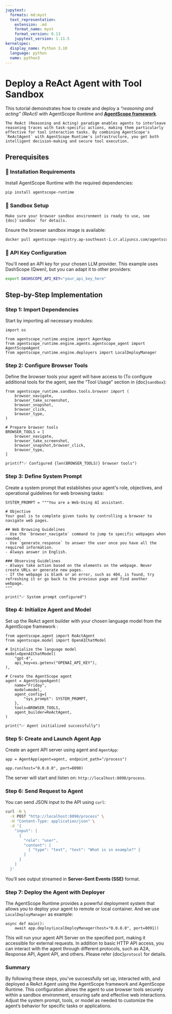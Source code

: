 ```yaml
---
jupytext:
  formats: md:myst
  text_representation:
    extension: .md
    format_name: myst
    format_version: 0.13
    jupytext_version: 1.11.5
kernelspec:
  display_name: Python 3.10
  language: python
  name: python3
---
```


# Deploy a ReAct Agent with Tool Sandbox

This tutorial demonstrates how to create and deploy a *“reasoning and acting” (ReAct)* with AgentScope Runtime and [**AgentScope framework**](https://github.com/modelscope/agentscope).

```{note}
The ReAct (Reasoning and Acting) paradigm enables agents to interleave reasoning traces with task-specific actions, making them particularly effective for tool interaction tasks. By combining AgentScope's `ReActAgent` with AgentScope Runtime's infrastructure, you get both intelligent decision-making and secure tool execution.
```

## Prerequisites

### 🔧 Installation Requirements

Install AgentScope Runtime with the required dependencies:

```bash
pip install agentscope-runtime
```

### 🐳 Sandbox Setup

```{note}
Make sure your browser sandbox environment is ready to use, see {doc}`sandbox` for details.
```

Ensure the browser sandbox image is available:

```bash
docker pull agentscope-registry.ap-southeast-1.cr.aliyuncs.com/agentscope/runtime-sandbox-browser:latest && docker tag agentscope-registry.ap-southeast-1.cr.aliyuncs.com/agentscope/runtime-sandbox-browser:latest agentscope/runtime-sandbox-browser:latest
```

### 🔑 API Key Configuration

You'll need an API key for your chosen LLM provider. This example uses DashScope (Qwen), but you can adapt it to other providers:

```bash
export DASHSCOPE_API_KEY="your_api_key_here"
```

## Step-by-Step Implementation

### Step 1: Import Dependencies

Start by importing all necessary modules:

```{code-cell}
import os

from agentscope_runtime.engine import AgentApp
from agentscope_runtime.engine.agents.agentscope_agent import AgentScopeAgent
from agentscope_runtime.engine.deployers import LocalDeployManager
```

### Step 2: Configure Browser Tools

Define the browser tools your agent will have access to (To configure additional tools for the agent, see the “Tool Usage” section in {doc}`sandbox`):

```{code-cell}
from agentscope_runtime.sandbox.tools.browser import (
    browser_navigate,
    browser_take_screenshot,
    browser_snapshot,
    browser_click,
    browser_type,
)

# Prepare browser tools
BROWSER_TOOLS = [
    browser_navigate,
    browser_take_screenshot,
    browser_snapshot,browser_click,
    browser_type,
]

print(f"✅ Configured {len(BROWSER_TOOLS)} browser tools")
```

### Step 3: Define System Prompt

Create a system prompt that establishes your agent's role, objectives, and operational guidelines for web browsing tasks:

```{code-cell}
SYSTEM_PROMPT = """You are a Web-Using AI assistant.

# Objective
Your goal is to complete given tasks by controlling a browser to navigate web pages.

## Web Browsing Guidelines
- Use the `browser_navigate` command to jump to specific webpages when needed.
- Use `generate_response` to answer the user once you have all the required information.
- Always answer in English.

### Observing Guidelines
- Always take action based on the elements on the webpage. Never create URLs or generate new pages.
- If the webpage is blank or an error, such as 404, is found, try refreshing it or go back to the previous page and find another webpage.
"""

print("✅ System prompt configured")
```

### Step 4: Initialize Agent and Model

Set up the ReAct agent builder with your chosen language model from the AgentScope framework :

```{code-cell}
from agentscope.agent import ReActAgent
from agentscope.model import OpenAIChatModel

# Initialize the language model
model=OpenAIChatModel(
    "gpt-4",
    api_key=os.getenv("OPENAI_API_KEY"),
),

# Create the AgentScope agent
agent = AgentScopeAgent(
    name="Friday",
    model=model,
    agent_config={
        "sys_prompt": SYSTEM_PROMPT,
    },
    tools=BROWSER_TOOLS,
    agent_builder=ReActAgent,
)

print("✅ Agent initialized successfully")
```

### Step 5: Create and Launch Agent App

Create an agent API server using agent and `AgentApp`:

```{code-cell}
app = AgentApp(agent=agent, endpoint_path="/process")

app.run(host="0.0.0.0", port=8090)
```

The server will start and listen on: `http://localhost:8090/process`.

### Step 6: Send Request to Agent

You can send JSON input to the API using `curl`:

```bash
curl -N \
  -X POST "http://localhost:8090/process" \
  -H "Content-Type: application/json" \
  -d '{
    "input": [
      {
        "role": "user",
        "content": [
          { "type": "text", "text": "What is in example?" }
        ]
      }
    ]
  }'
```

You’ll see output streamed in **Server-Sent Events (SSE)** format.

### Step 7: Deploy the Agent with Deployer

The AgentScope Runtime provides a powerful deployment system that allows you to deploy your agent to remote or local container. And we use `LocalDeployManager` as example:

```{code-cell}
async def main():
    await app.deploy(LocalDeployManager(host="0.0.0.0", port=8091))
```

This will run your agent API Server on the specified port, making it accessible for external requests. In addition to basic HTTP API access, you can interact with the agent through different protocols, such as A2A, Response API, Agent API, and others. Please refer {doc}`protocol` for details.

### Summary

By following these steps, you've successfully set up, interacted with, and deployed a ReAct Agent using the AgentScope framework and AgentScope Runtime. This configuration allows the agent to use browser tools securely within a sandbox environment, ensuring safe and effective web interactions. Adjust the system prompt, tools, or model as needed to customize the agent’s behavior for specific tasks or applications.
